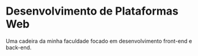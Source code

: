 # Desenvolvimento de Plataformas Web

Uma cadeira da minha faculdade focado em desenvolvimento front-end e back-end.
